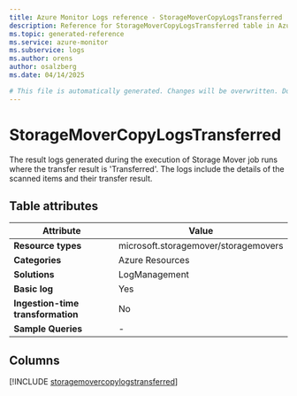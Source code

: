 ```yaml
---
title: Azure Monitor Logs reference - StorageMoverCopyLogsTransferred
description: Reference for StorageMoverCopyLogsTransferred table in Azure Monitor Logs.
ms.topic: generated-reference
ms.service: azure-monitor
ms.subservice: logs
ms.author: orens
author: osalzberg
ms.date: 04/14/2025

# This file is automatically generated. Changes will be overwritten. Do not change this file directly.
---
```


# StorageMoverCopyLogsTransferred

The result logs generated during the execution of Storage Mover job runs where the transfer result is 'Transferred'. The logs include the details of the scanned items and their transfer result.


## Table attributes

|Attribute|Value|
|---|---|
|**Resource types**|microsoft.storagemover/storagemovers|
|**Categories**|Azure Resources|
|**Solutions**| LogManagement|
|**Basic log**|Yes|
|**Ingestion-time transformation**|No|
|**Sample Queries**|-|



## Columns
  
[!INCLUDE [storagemovercopylogstransferred](~/reusable-content/ce-skilling/azure/includes/azure-monitor/reference/tables/storagemovercopylogstransferred-include.md)]
